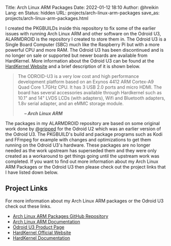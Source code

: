 Title: Arch Linux ARM Packages
Date: 2022-01-12 18:10
Author: @hreikin
Lang: en
Status: hidden
URL: projects/arch-linux-arm-packages
save_as: projects/arch-linux-arm-packages.html

I created the PKGBUILDs inside this repository to fix some of the earlier issues with running Arch Linux ARM and other software on the Odroid U3, ALARMDROID is the repository I created to store them in. The Odroid U3 is a Single Board Computer (SBC) much like the Raspberry Pi but with a more powerful CPU and more RAM. The Odroid U3 has been discontinued and is no longer on sale or supported but newer boards are available from HardKernel. More information about the Odroid U3 can be found at the [HardKernel Website](https://www.hardkernel.com/shop/odroid-u3/) and a brief description of it is shown below.

>The ODROID-U3 is a very low cost and high performance development platform based on an Exynos 4412 ARM Cortex-A9 Quad Core 1.7GHz CPU. It has 3 USB 2.0 ports and micro HDMI. The board has several accessories available through Hardkernel such as 10.1" and 14" LVDS LCDs (with adapters), Wifi and Bluetooth adapters, 1.8v serial adapter, and an eMMC storage module.
>
> &nbsp;&nbsp;&nbsp;&nbsp; **<cite>&ndash; Arch Linux ARM</cite>**

The packages in my ALARMDROID repository are based on some original work done by [@gripped](https://github.com/gripped) for the Odroid U2 which was an earlier version of the Odroid U3. The PKGBUILD's build and package programs such as Kodi and FFmpeg for example with changes and optimizations to get them running on the Odroid U3's hardware. These packages are no longer needed as the work upstream has superseded them and they were only created as a workaround to get things going until the upstream work was completed. If you want to find out more information about my Arch Linux ARM Packages or the Odroid U3 then please check out the project links that I have listed down below.

## Project Links

For more information about my Arch Linux ARM packages or the Odroid U3 check out these links.

- [Arch Linux ARM Packages GitHub Repository](https://github.com/hreikin/ALARMDROID)
- [Arch Linux ARM Documentation](https://archlinuxarm.org/platforms/armv7/samsung/odroid-u3)
- [Odroid U3 Product Page](https://www.hardkernel.com/shop/odroid-u3/)
- [HardKernel Official Website](https://www.hardkernel.com/)
- [HardKernel Documentation](https://wiki.odroid.com/)